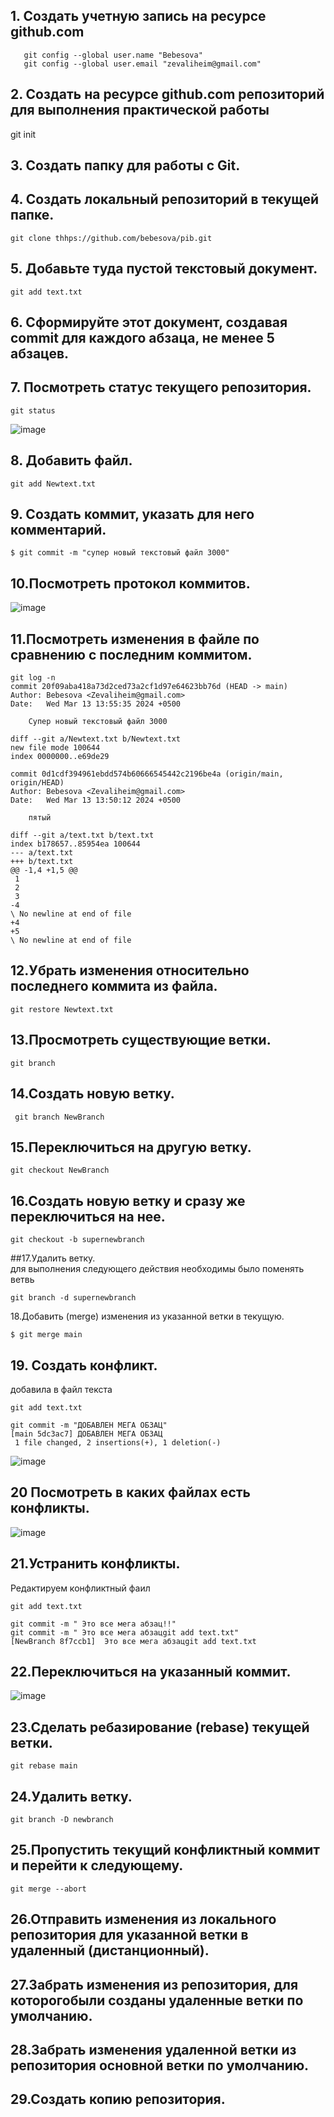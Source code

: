 ## 1. Создать учетную запись на ресурсе github.com
```
   git config --global user.name "Bebesova"
   git config --global user.email "zevaliheim@gmail.com"
```
## 2. Создать на ресурсе github.com репозиторий для выполнения практической работы
 git init
## 3. Создать папку для работы с Git. 

## 4. Создать локальный репозиторий в текущей папке. 
```
git clone thhps://github.com/bebesova/pib.git
```
## 5. Добавьте туда пустой текстовый документ. 
```
git add text.txt
```
## 6. Сформируйте этот документ, создавая commit для каждого абзаца, не  менее 5 абзацев. 
## 7. Посмотреть статус текущего репозитория. 
```
git status
```
![image](https://github.com/Bebesova/pib/blob/main/Screenshot_7.png)

## 8. Добавить файл. 
```
git add Newtext.txt
```
## 9. Создать коммит, указать для него комментарий. 
```
$ git commit -m "супер новый текстовый файл 3000"
```
## 10.Посмотреть протокол коммитов.
![image](https://github.com/Bebesova/pib/blob/main/Screenshot_9.png)
 
## 11.Посмотреть изменения в файле по сравнению с последним коммитом.  
```
git log -n
commit 20f09aba418a73d2ced73a2cf1d97e64623bb76d (HEAD -> main)
Author: Bebesova <Zevaliheim@gmail.com>
Date:   Wed Mar 13 13:55:35 2024 +0500

    Супер новый текстовый файл 3000

diff --git a/Newtext.txt b/Newtext.txt
new file mode 100644
index 0000000..e69de29

commit 0d1cdf394961ebdd574b60666545442c2196be4a (origin/main, origin/HEAD)
Author: Bebesova <Zevaliheim@gmail.com>
Date:   Wed Mar 13 13:50:12 2024 +0500

    пятый

diff --git a/text.txt b/text.txt
index b178657..85954ea 100644
--- a/text.txt
+++ b/text.txt
@@ -1,4 +1,5 @@
 1
 2
 3
-4
\ No newline at end of file
+4
+5
\ No newline at end of file
```
## 12.Убрать изменения относительно последнего коммита из файла. 
```
git restore Newtext.txt
```
## 13.Просмотреть существующие ветки. 
```
git branch
```
## 14.Создать новую ветку. 
```
 git branch NewBranch
```
## 15.Переключиться на другую ветку. 
```
git checkout NewBranch
```
## 16.Создать новую ветку и сразу же переключиться на нее. 
```
git checkout -b supernewbranch
```
##17.Удалить ветку.  
для выполнения следующего действия необходимы было поменять ветвь 
```
git branch -d supernewbranch
```
18.Добавить (merge) изменения из указанной ветки в текущую. 
```
$ git merge main
```
## 19. Создать конфликт. 
добавила в файл текста
```
git add text.txt

git commit -m "ДОБАВЛЕН МЕГА ОБЗАЦ"
[main 5dc3ac7] ДОБАВЛЕН МЕГА ОБЗАЦ
 1 file changed, 2 insertions(+), 1 deletion(-)
```
![image](https://github.com/Bebesova/pib/blob/main/Screenshot_12.png)

## 20 Посмотреть в каких файлах есть конфликты. 
![image](https://github.com/Bebesova/pib/blob/main/Screenshot_13.png)
## 21.Устранить конфликты. 
Редактируем конфликтный фаил 
```
git add text.txt

git commit -m " Это все мега абзац!!"
git commit -m " Это все мега абзацgit add text.txt"
[NewBranch 8f7ccb1]  Это все мега абзацgit add text.txt
```
## 22.Переключиться на указанный коммит. 
![image](https://github.com/Bebesova/pib/blob/main/Screenshot_14.png)
## 23.Сделать ребазирование (rebase) текущей ветки. 
```
git rebase main
```
## 24.Удалить ветку.
```
git branch -D newbranch
```
## 25.Пропустить текущий конфликтный коммит и перейти к следующему. 
```
git merge --abort
```
## 26.Отправить изменения из локального репозитория для указанной ветки в удаленный (дистанционный). 
## 27.Забрать изменения из репозитория, для которогобыли созданы удаленные ветки по умолчанию. 

## 28.Забрать изменения удаленной ветки из репозитория основной ветки по умолчанию. 

## 29.Создать копию репозитория.

